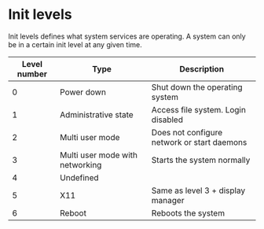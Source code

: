 # Init levels
Init levels defines what system services are operating. A system can only be in a certain init level at any given time.

| Level number | Type                            | Description                                 |
| ------------ | ------------------------------- | ------------------------------------------- |
| 0            | Power down                      | Shut down the operating system              |
| 1            | Administrative state            | Access file system. Login disabled          |
| 2            | Multi user mode                 | Does not configure network or start daemons |
| 3            | Multi user mode with networking | Starts the system normally                  |
| 4            | Undefined                       |                                             |
| 5            | X11                             | Same as level 3 + display manager           |
| 6            | Reboot                          | Reboots the system                          |

